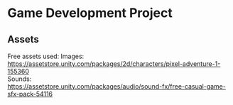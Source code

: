 # Game Development Project
## Assets
Free assets used:
Images:</br>
https://assetstore.unity.com/packages/2d/characters/pixel-adventure-1-155360 </br>
Sounds:</br>
https://assetstore.unity.com/packages/audio/sound-fx/free-casual-game-sfx-pack-54116 </br>